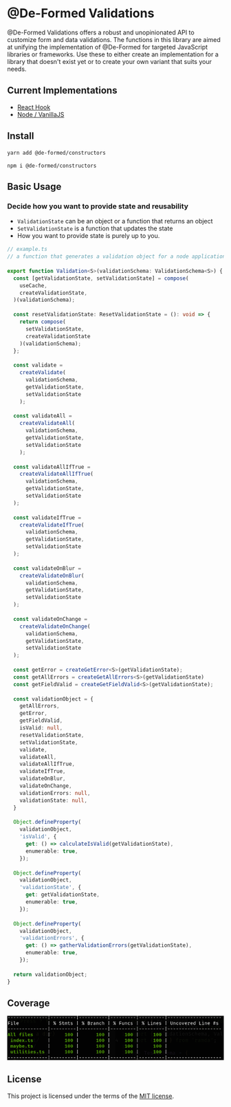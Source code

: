 # @De-Formed Validations

@De-Formed Validations offers a robust and unopinionated API to customize form and data validations. The functions in this library are aimed at unifying the implementation of @De-Formed for targeted JavaScript libraries or frameworks. Use these to either create an implementation for a library that doesn't exist yet or to create your own variant that suits your needs.

## Current Implementations
- [React Hook](https://github.com/prescottbreeden/de-formed-validations-react) 
- [Node / VanillaJS](https://github.com/prescottbreeden/de-formed-validations-node) 

## Install
```
yarn add @de-formed/constructors
```
```
npm i @de-formed/constructors
```
## Basic Usage

### Decide how you want to provide state and reusability
- `ValidationState` can be an object or a function that returns an object
- `SetValidationState` is a function that updates the state
- How you want to provide state is purely up to you.

```ts
// example.ts
// a function that generates a validation object for a node application

export function Validation<S>(validationSchema: ValidationSchema<S>) {
  const [getValidationState, setValidationState] = compose(
    useCache,
    createValidationState,
  )(validationSchema);

  const resetValidationState: ResetValidationState = (): void => {
    return compose(
      setValidationState,
      createValidationState
    )(validationSchema);
  };

  const validate = 
    createValidate(
      validationSchema,
      getValidationState,
      setValidationState
    );

  const validateAll = 
    createValidateAll(
      validationSchema,
      getValidationState,
      setValidationState
    );

  const validateAllIfTrue =
    createValidateAllIfTrue(
      validationSchema,
      getValidationState,
      setValidationState
  );

  const validateIfTrue = 
    createValidateIfTrue(
      validationSchema,
      getValidationState,
      setValidationState
  );

  const validateOnBlur =
    createValidateOnBlur(
      validationSchema,
      getValidationState,
      setValidationState
  );

  const validateOnChange =
    createValidateOnChange(
      validationSchema,
      getValidationState,
      setValidationState
  );

  const getError = createGetError<S>(getValidationState);
  const getAllErrors = createGetAllErrors<S>(getValidationState)
  const getFieldValid = createGetFieldValid<S>(getValidationState);

  const validationObject = {
    getAllErrors,
    getError,
    getFieldValid,
    isValid: null,
    resetValidationState,
    setValidationState,
    validate,
    validateAll,
    validateAllIfTrue,
    validateIfTrue,
    validateOnBlur,
    validateOnChange,
    validationErrors: null,
    validationState: null,
  }

  Object.defineProperty(
    validationObject,
    'isValid', {
      get: () => calculateIsValid(getValidationState),
      enumerable: true,
    });

  Object.defineProperty(
    validationObject,
    'validationState', {
      get: getValidationState,
      enumerable: true,
    });

  Object.defineProperty(
    validationObject,
    'validationErrors', {
      get: () => gatherValidationErrors(getValidationState),
      enumerable: true,
    });

  return validationObject;
}
```
## Coverage
![coverage](https://github.com/prescottbreeden/de-formed-validations-react/blob/master/coverage.png?raw=true)

## License

This project is licensed under the terms of the [MIT license](/LICENSE).

